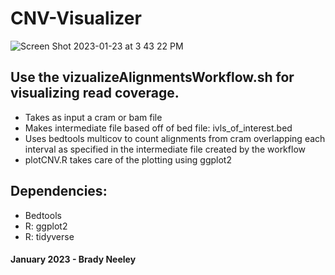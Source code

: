 # CNV-Visualizer

![Screen Shot 2023-01-23 at 3 43 22 PM](https://user-images.githubusercontent.com/55114836/214156591-fb37b769-896c-4ffc-8d29-3990a471fc3e.png)


## Use the vizualizeAlignmentsWorkflow.sh for visualizing read coverage.
- Takes as input a cram or bam file
- Makes intermediate file based off of bed file: ivls_of_interest.bed
- Uses bedtools multicov to count alignments from cram overlapping each 
  interval as specified in the intermediate file created by the workflow
- plotCNV.R takes care of the plotting using ggplot2


## Dependencies:
- Bedtools
- R: ggplot2
- R: tidyverse

#### January 2023 - Brady Neeley
